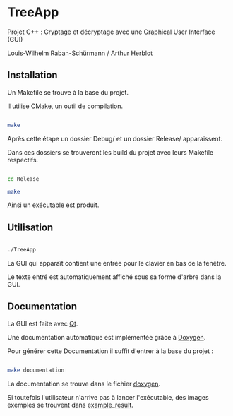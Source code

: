 # TreeApp



Projet C++ : Cryptage et décryptage avec une Graphical User Interface (GUI)  

Louis-Wilhelm Raban-Schürmann / Arthur Herblot  



## Installation



Un Makefile se trouve à la base du projet.  

Il utilise CMake, un outil de compilation.

```bash

make

```

Après cette étape un dossier Debug/ et un dossier Release/ apparaissent.  

Dans ces dossiers se trouveront les build du projet avec leurs Makefile respectifs.

```bash

cd Release

make

```

Ainsi un exécutable est produit.



## Utilisation



```bash

./TreeApp

```

La GUI qui apparaît contient une entrée pour le clavier en bas de la fenêtre.  

Le texte entré est automatiquement affiché sous sa forme d'arbre dans la GUI.



## Documentation



La GUI est faite avec [Qt](https://www.qt.io/).

Une documentation automatique est implémentée grâce à [Doxygen](https://www.doxygen.nl/index.html).  

Pour générer cette Documentation il suffit d'entrer à la base du projet : 

```bash

make documentation

```

La documentation se trouve dans le fichier [doxygen](/doxygen).  

Si toutefois l'utilisateur n'arrive pas à lancer l'exécutable, des images exemples se trouvent dans [example_result](/example_result).
